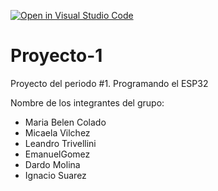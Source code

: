 [![Open in Visual Studio Code](https://classroom.github.com/assets/open-in-vscode-c66648af7eb3fe8bc4f294546bfd86ef473780cde1dea487d3c4ff354943c9ae.svg)](https://classroom.github.com/online_ide?assignment_repo_id=10757190&assignment_repo_type=AssignmentRepo)
# Proyecto-1
Proyecto del periodo #1. Programando el ESP32

Nombre de los integrantes del grupo: 
+ Maria Belen Colado
+ Micaela Vilchez 
+ Leandro Trivellini
+ EmanuelGomez
+ Dardo Molina
+ Ignacio Suarez
